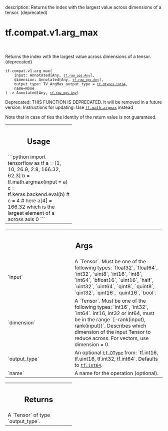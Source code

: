 description: Returns the index with the largest value across dimensions of a tensor. (deprecated)

<div itemscope itemtype="http://developers.google.com/ReferenceObject">
<meta itemprop="name" content="tf.compat.v1.arg_max" />
<meta itemprop="path" content="Stable" />
</div>

# tf.compat.v1.arg_max

<!-- Insert buttons and diff -->

<table class="tfo-notebook-buttons tfo-api nocontent" align="left">

</table>



Returns the index with the largest value across dimensions of a tensor. (deprecated)


<pre class="devsite-click-to-copy prettyprint lang-py tfo-signature-link">
<code>tf.compat.v1.arg_max(
    input: Annotated[Any, <a href="../../../tf/raw_ops/Any.md"><code>tf.raw_ops.Any</code></a>],
    dimension: Annotated[Any, <a href="../../../tf/raw_ops/Any.md"><code>tf.raw_ops.Any</code></a>],
    output_type: TV_ArgMax_output_type = <a href="../../../tf/dtypes.md#int64"><code>tf.dtypes.int64</code></a>,
    name=None
) -> Annotated[Any, <a href="../../../tf/raw_ops/Any.md"><code>tf.raw_ops.Any</code></a>]
</code></pre>



<!-- Placeholder for "Used in" -->

Deprecated: THIS FUNCTION IS DEPRECATED. It will be removed in a future version.
Instructions for updating:
Use <a href="../../../tf/math/argmax.md"><code>tf.math.argmax</code></a> instead

Note that in case of ties the identity of the return value is not guaranteed.

<!-- Tabular view -->
 <table class="responsive fixed orange">
<colgroup><col width="214px"><col></colgroup>
<tr><th colspan="2"><h2 class="add-link">Usage</h2></th></tr>
<tr class="alt">
<td colspan="2">
```python
import tensorflow as tf
a = [1, 10, 26.9, 2.8, 166.32, 62.3]
b = tf.math.argmax(input = a)
c = tf.keras.backend.eval(b)
# c = 4
# here a[4] = 166.32 which is the largest element of a across axis 0
```
</td>
</tr>

</table>



<!-- Tabular view -->
 <table class="responsive fixed orange">
<colgroup><col width="214px"><col></colgroup>
<tr><th colspan="2"><h2 class="add-link">Args</h2></th></tr>

<tr>
<td>
`input`<a id="input"></a>
</td>
<td>
A `Tensor`. Must be one of the following types: `float32`, `float64`, `int32`, `uint8`, `int16`, `int8`, `int64`, `bfloat16`, `uint16`, `half`, `uint32`, `uint64`, `qint8`, `quint8`, `qint32`, `qint16`, `quint16`, `bool`.
</td>
</tr><tr>
<td>
`dimension`<a id="dimension"></a>
</td>
<td>
A `Tensor`. Must be one of the following types: `int16`, `int32`, `int64`.
int16, int32 or int64, must be in the range `[-rank(input), rank(input))`.
Describes which dimension of the input Tensor to reduce across. For vectors,
use dimension = 0.
</td>
</tr><tr>
<td>
`output_type`<a id="output_type"></a>
</td>
<td>
An optional <a href="../../../tf/dtypes/DType.md"><code>tf.DType</code></a> from: `tf.int16, tf.uint16, tf.int32, tf.int64`. Defaults to <a href="../../../tf.md#int64"><code>tf.int64</code></a>.
</td>
</tr><tr>
<td>
`name`<a id="name"></a>
</td>
<td>
A name for the operation (optional).
</td>
</tr>
</table>



<!-- Tabular view -->
 <table class="responsive fixed orange">
<colgroup><col width="214px"><col></colgroup>
<tr><th colspan="2"><h2 class="add-link">Returns</h2></th></tr>
<tr class="alt">
<td colspan="2">
A `Tensor` of type `output_type`.
</td>
</tr>

</table>

